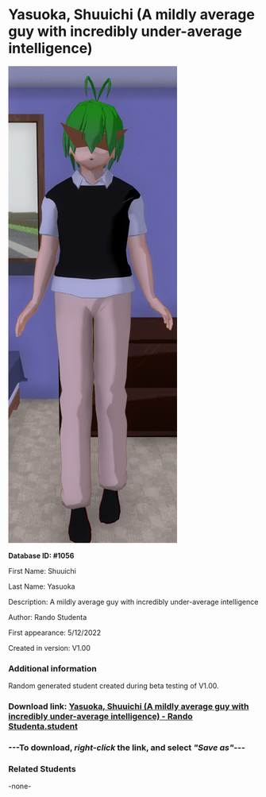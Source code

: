 # Yasuoka, Shuuichi (A mildly average guy with incredibly under-average intelligence)

<img src="../../Files/Images/Yasuoka, Shuuichi (A mildly average guy with incredibly under-average intelligence).png" title="Yasuoka, Shuuichi (A mildly average guy with incredibly under-average intelligence) - Rando Studenta">

**Database ID: #1056**

First Name: Shuuichi

Last Name: Yasuoka

Description: A mildly average guy with incredibly under-average intelligence

Author: Rando Studenta

First appearance: 5/12/2022

Created in version: V1.00

### Additional information

Random generated student created during beta testing of V1.00.

### Download link: <a href="https://raw.githubusercontent.com/Arbiter1223/Daigaku-Gurashi-Custom-Students/master/Files/Student%20Files/Yasuoka%2C%20Shuuichi%20(A%20mildly%20average%20guy%20with%20incredibly%20under-average%20intelligence)%20-%20Rando%20Studenta.student">Yasuoka, Shuuichi (A mildly average guy with incredibly under-average intelligence) - Rando Studenta.student</a>

### ---**To download, _right-click_ the link, and select _"Save as"_**---

### Related Students

-none-
